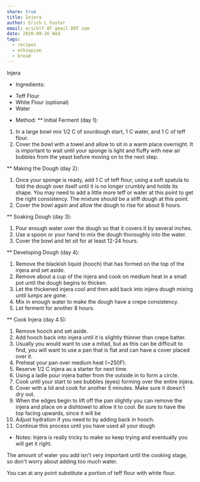 ```yaml
---
share: true
title: Injera
author: Erich L Foster
email: erichlf AT gmail DOT com
date: 2020-08-26 Wed
tags:
  - recipes
  - ethiopian
  - bread
---
```


Injera
* Ingredients:
- Teff Flour
- White Flour (optional)
- Water

* Method:
** Initial Ferment (day 1):
1. In a large bowl mix 1/2 C of sourdough start, 1 C water, and 1 C of teff flour.
2. Cover the bowl with a towel and allow to sit in a warm place overnight. It is
   important to wait until your sponge is light and fluffy with new air bubbles from
   the yeast before moving on to the next step.

** Making the Dough (day 2):
1. Once your sponge is ready, add 1 C of teff flour, using a soft spatula to fold the
   dough over itself until it is no longer crumbly and holds its shape. You may need to
   add a little more teff or water at this point to get the right consistency. The mixture
   should be a stiff dough at this point.
2. Cover the bowl again and allow the dough to rise for about 8 hours.

** Soaking Dough (day 3):
1. Pour enough water over the dough so that it covers it by several inches.
2. Use a spoon or your hand to mix the dough thoroughly into the water.
3. Cover the bowl and let sit for at least 12-24 hours.

** Developing Dough (day 4):
1. Remove the blackish liquid (hooch) that has formed on the top of the injera and set aside.
2. Remove about a cup of the injera and cook on medium heat in a small pot until the
   dough begins to thicken.
3. Let the thickened injera cool and then add back into injera dough mixing until lumps are gone.
4. Mix in enough water to make the dough have a crepe consistency.
5. Let ferment for another 8 hours.

** Cook Injera (day 4.5):
1. Remove hooch and set aside.
2. Add hooch back into injera until it is slightly thinner than crepe batter.
3. Usually you would want to use a mitad, but as this can be difficult to find, you will want
   to use a pan that is flat and can have a cover placed over it.
4. Preheat your pan over medium heat (~250F).
5. Reserve 1/2 C injera as a starter for next time.
6. Using a ladle pour injera batter from the outside in to form a circle.
7. Cook until your start to see bubbles (eyes) forming over the entire injera.
8. Cover with a lid and cook for another 5 minutes. Make sure it doesn't dry out.
9. When the edges begin to lift off the pan slightly you can remove the injera and place on
   a dishtowel to allow it to cool. Be sure to have the top facing upwards, since it will be
10. Adjust hydration if you need to by adding back in hooch.
11. Continue this process until you have used all your dough

* Notes:
Injera is really tricky to make so keep trying and eventually you will get it right.

The amount of water you add isn't very important until the cooking stage, so don't worry about
adding too much water.

You can at any point substitute a portion of teff flour with white flour.
